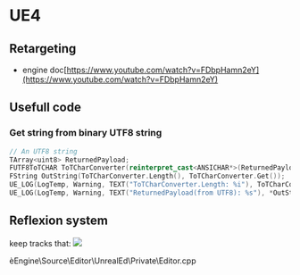 # UE4

## Retargeting

* engine doc[https://www.youtube.com/watch?v=FDbpHamn2eY](https://www.youtube.com/watch?v=FDbpHamn2eY)

## Usefull code

### Get string from binary UTF8 string

```cpp
// An UTF8 string
TArray<uint8> ReturnedPayload;
FUTF8ToTCHAR ToTCharConverter(reinterpret_cast<ANSICHAR*>(ReturnedPayload.GetData()), ReturnedPayload.Num());  
FString OutString(ToTCharConverter.Length(), ToTCharConverter.Get());  
UE_LOG(LogTemp, Warning, TEXT("ToTCharConverter.Length: %i"), ToTCharConverter.Length());  
UE_LOG(LogTemp, Warning, TEXT("ReturnedPayload(from UTF8): %s"), *OutString);  
```

## Reflexion system

keep tracks that:
![](https://media.discordapp.net/attachments/826037456881057795/836931897908133918/unknown.png?width=960&height=464)

èEngine\Source\Editor\UnrealEd\Private\Editor.cpp
<!--stackedit_data:
eyJoaXN0b3J5IjpbMjEzNTQ1ODE0MSwtOTAxNDIyNzM1LDE3MT
YxOTA2XX0=
-->